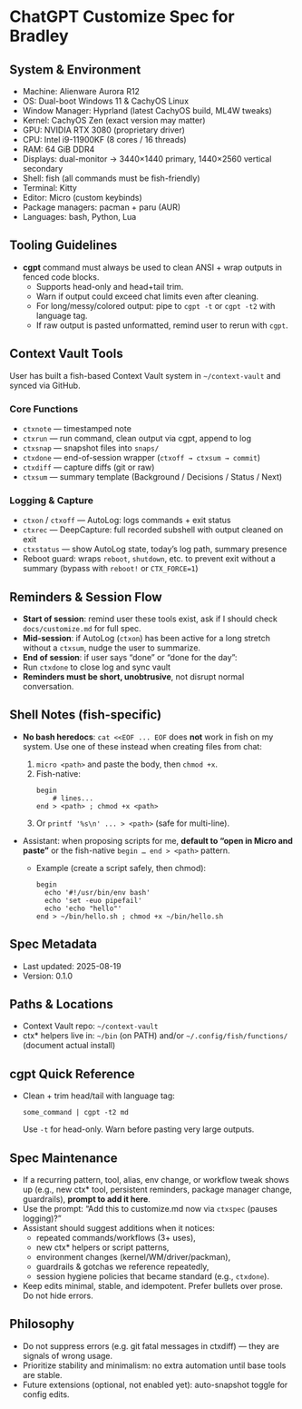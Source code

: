 # ChatGPT Customize Spec for Bradley

## System & Environment
- Machine: Alienware Aurora R12
- OS: Dual-boot Windows 11 & CachyOS Linux
- Window Manager: Hyprland (latest CachyOS build, ML4W tweaks)
- Kernel: CachyOS Zen (exact version may matter)
- GPU: NVIDIA RTX 3080 (proprietary driver)
- CPU: Intel i9-11900KF (8 cores / 16 threads)
- RAM: 64 GiB DDR4
- Displays: dual-monitor → 3440×1440 primary, 1440×2560 vertical secondary
- Shell: fish (all commands must be fish-friendly)
- Terminal: Kitty
- Editor: Micro (custom keybinds)
- Package managers: pacman + paru (AUR)
- Languages: bash, Python, Lua

## Tooling Guidelines
- **cgpt** command must always be used to clean ANSI + wrap outputs in fenced code blocks.
  - Supports head-only and head+tail trim.
  - Warn if output could exceed chat limits even after cleaning.
  - For long/messy/colored output: pipe to `cgpt -t` or `cgpt -t2` with language tag.
  - If raw output is pasted unformatted, remind user to rerun with `cgpt`.

## Context Vault Tools
User has built a fish-based Context Vault system in `~/context-vault` and synced via GitHub.

### Core Functions
- `ctxnote` — timestamped note
- `ctxrun` — run command, clean output via cgpt, append to log
- `ctxsnap` — snapshot files into `snaps/`
- `ctxdone` — end-of-session wrapper (`ctxoff → ctxsum → commit`)
- `ctxdiff` — capture diffs (git or raw)
- `ctxsum` — summary template (Background / Decisions / Status / Next)

### Logging & Capture
- `ctxon` / `ctxoff` — AutoLog: logs commands + exit status
- `ctxrec` — DeepCapture: full recorded subshell with output cleaned on exit
- `ctxstatus` — show AutoLog state, today’s log path, summary presence
- Reboot guard: wraps `reboot`, `shutdown`, etc. to prevent exit without a summary (bypass with `reboot!` or `CTX_FORCE=1`)

## Reminders & Session Flow
- **Start of session**: remind user these tools exist, ask if I should check `docs/customize.md` for full spec.
- **Mid-session**: if AutoLog (`ctxon`) has been active for a long stretch without a `ctxsum`, nudge the user to summarize.
- **End of session**: if user says “done” or “done for the day”:
- Run `ctxdone` to close log and sync vault
- **Reminders must be short, unobtrusive**, not disrupt normal conversation.

## Shell Notes (fish-specific)

- **No bash heredocs**: `cat <<EOF ... EOF` does **not** work in fish on my system.
  Use one of these instead when creating files from chat:
  1) `micro <path>` and paste the body, then `chmod +x`.
  2) Fish-native:
     ```fish
     begin
         # lines...
     end > <path> ; chmod +x <path>
     ```
  3) Or `printf '%s\n' ... > <path>` (safe for multi-line).

- Assistant: when proposing scripts for me, **default to “open in Micro and paste”** or the fish-native `begin … end > <path>` pattern.
  - Example (create a script safely, then chmod):
    ```fish
    begin
      echo '#!/usr/bin/env bash'
      echo 'set -euo pipefail'
      echo 'echo "hello"'
    end > ~/bin/hello.sh ; chmod +x ~/bin/hello.sh
    ```

## Spec Metadata
- Last updated: 2025-08-19
- Version: 0.1.0

## Paths & Locations
- Context Vault repo: `~/context-vault`
- ctx* helpers live in: `~/bin` (on PATH) and/or `~/.config/fish/functions/` (document actual install)

## cgpt Quick Reference
- Clean + trim head/tail with language tag:
  ```fish
  some_command | cgpt -t2 md
  ```
  Use `-t` for head-only. Warn before pasting very large outputs.

## Spec Maintenance

- If a recurring pattern, tool, alias, env change, or workflow tweak shows up (e.g., new ctx* tool, persistent reminders, package manager change, guardrails), **prompt to add it here**.
- Use the prompt: “Add this to customize.md now via `ctxspec` (pauses logging)?”
- Assistant should suggest additions when it notices:
  - repeated commands/workflows (3+ uses),
  - new ctx* helpers or script patterns,
  - environment changes (kernel/WM/driver/packman),
  - guardrails & gotchas we reference repeatedly,
  - session hygiene policies that became standard (e.g., `ctxdone`).
- Keep edits minimal, stable, and idempotent. Prefer bullets over prose. Do not hide errors.

## Philosophy
- Do not suppress errors (e.g. git fatal messages in ctxdiff) — they are signals of wrong usage.
- Prioritize stability and minimalism: no extra automation until base tools are stable.
- Future extensions (optional, not enabled yet): auto-snapshot toggle for config edits.

